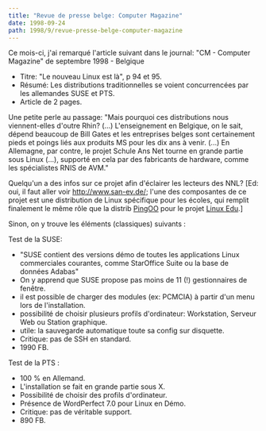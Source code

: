 ```yaml
---
title: "Revue de presse belge: Computer Magazine"
date: 1998-09-24
path: 1998/9/revue-presse-belge-computer-magazine
---
```


<P>
Ce mois-ci, j'ai remarqué l'article suivant dans le journal:
"CM - Computer Magazine" de septembre 1998 - Belgique
</P>

<UL>

<LI>Titre: "Le nouveau Linux est là", p 94 et 95.
<LI>Résumé: Les distributions traditionnelles se voient concurrencées par
les allemandes SUSE et PTS.
<LI>Article de 2 pages.
</UL>

<P>
Une petite perle au passage: "Mais pourquoi ces distributions nous
viennent-elles d'outre Rhin? (...) L'enseignement en Belgique, on le sait,
dépend beaucoup de Bill Gates et les entreprises belges sont certainement
pieds et poings liés aux produits MS pour les dix ans à venir. (...) En
Allemagne, par contre, le projet Schule Ans Net tourne en grande partie
sous Linux (...), supporté en cela par des fabricants de hardware,
comme les spécialistes RNIS de AVM."
</P>

<P>
Quelqu'un a des infos sur ce projet afin d'éclairer
les lecteurs des NNL?  [Ed: oui, il faut aller voir <A HREF="http://www.san-ev.de/">http://www.san-ev.de/</A>; l'une des
composantes de ce projet est une distribution de Linux spécifique
pour les écoles, qui remplit finalement le même rôle que la distrib <A HREF="http://www.linuxedu.org/disping.html">PingOO</A> pour le projet
<A HREF="http://www.linuxedu.org/">Linux Edu</A>.]
</P>

<P>
Sinon, on y trouve les éléments (classiques) suivants :
</P>

<P>
Test de la SUSE:
</P>

<UL>

<LI>"SUSE contient des versions démo de toutes les applications Linux
commerciales courantes, comme StarOffice Suite ou la base de données
Adabas"
<LI>On y apprend que SUSE propose pas moins de 11 (!) gestionnaires
de fenêtre.
<LI>il est possible de charger des modules (ex: PCMCIA) à partir d'un menu
lors de l'installation.
<LI>possibilité de choisir plusieurs profils d'ordinateur: Workstation,
Serveur Web ou Station graphique.
<LI>utile: la sauvegarde automatique toute sa config sur disquette.
<LI>Critique: pas de SSH en standard.
<LI>1990 FB.
</UL>

<P>
Test de la PTS :
</P>

<UL>

<LI>100 % en Allemand.
<LI>L'installation se fait en grande partie sous X.
<LI>Possibilité de choisir des profils d'ordinateur.
<LI>Présence de WordPerfect 7.0 pour Linux en Démo.
<LI>Critique: pas de véritable support.
<LI>890 FB.
</UL>


